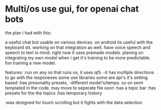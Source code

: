 # Multi/os use gui, for openai chat bots
the plan i had with this:
   
   a useful chat bot usable on various devices. 
   on android its useful with the keyboard stt. working on that integration as well.
   have voice speech and speech to text in mind.
   right now it uses premade models.
   planing on integrating my own model when i get it's training to be more predictable. fun training a new model.
   
   features:
   :run on any os that runs os, it uses qt5.     -it has mutliple directions to go with the responeses some use libraries some are api's it's setting based
   :has presonality presets,      -different model's/temps. so on semi templated in the code. may move to seperate file soon
   :has a topic bar
   :has presets for the the topics
   :has temporary history
   
   :was designed for touch scrolling but it fights with the data selection
   
   
